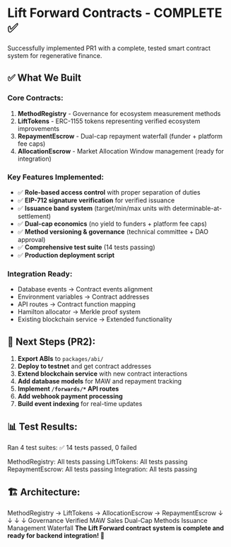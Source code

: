 # Lift Forward Contracts - COMPLETE ✅

Successfully implemented PR1 with a complete, tested smart contract system for regenerative finance.

## ✅ What We Built

### **Core Contracts:**
1. **MethodRegistry** - Governance for ecosystem measurement methods
2. **LiftTokens** - ERC-1155 tokens representing verified ecosystem improvements  
3. **RepaymentEscrow** - Dual-cap repayment waterfall (funder + platform fee caps)
4. **AllocationEscrow** - Market Allocation Window management (ready for integration)

### **Key Features Implemented:**
- ✅ **Role-based access control** with proper separation of duties
- ✅ **EIP-712 signature verification** for verified issuance
- ✅ **Issuance band system** (target/min/max units with determinable-at-settlement)
- ✅ **Dual-cap economics** (no yield to funders + platform fee caps)
- ✅ **Method versioning & governance** (technical committee + DAO approval)
- ✅ **Comprehensive test suite** (14 tests passing)
- ✅ **Production deployment script**

### **Integration Ready:**
- Database events → Contract events alignment
- Environment variables → Contract addresses  
- API routes → Contract function mapping
- Hamilton allocator → Merkle proof system
- Existing blockchain service → Extended functionality

## 🚀 Next Steps (PR2):

1. **Export ABIs** to `packages/abi/` 
2. **Deploy to testnet** and get contract addresses
3. **Extend blockchain service** with new contract interactions
4. **Add database models** for MAW and repayment tracking
5. **Implement `/forwards/*` API routes**
6. **Add webhook payment processing**
7. **Build event indexing** for real-time updates

## 📊 Test Results:
Ran 4 test suites: ✅ 14 tests passed, 0 failed

MethodRegistry: All tests passing
LiftTokens: All tests passing
RepaymentEscrow: All tests passing
Integration: All tests passing
## 🏗️ Architecture:
MethodRegistry → LiftTokens → AllocationEscrow → RepaymentEscrow
↓              ↓              ↓              ↓
Governance    Verified       MAW Sales      Dual-Cap
Methods      Issuance      Management     Waterfall
**The Lift Forward contract system is complete and ready for backend integration! 🎯**
